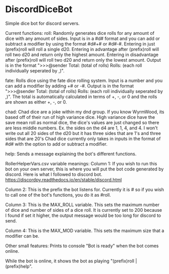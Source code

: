 # DiscordDiceBot
Simple dice bot for discord servers. 

Current functions:
  roll: Randomly generates dice rolls for any amount of dice with any amount of sides.
        Input is in a #d# format and you can add or subtract a modifier by using the format #d#+# or #d#-#.
        Entering in just (prefix)roll will roll a single d20.
        Entering in advantage after (prefix)roll will roll two d20 and return only the highest amount.
        Entering in disadvantage after (prefix)roll will roll two d20 and return only the lowest amount.
        Output is in the format ">>>@sender Total: (total of rolls) Rolls: (each roll individually seperated by ,)".
        
  fate: Rolls dice using the fate dice rolling system. 
        Input is a number and you can add a modifier by adding +# or -#. 
        Output is in the format ">>>@sender Total: (total of rolls) Rolls: (each roll individually seperated by ,)".
        The total is automatically calculated in terms of +, -, or 0 and the rolls are shown as either +, -, or 0.
        
  chad: Chad dice are a joke within my dnd group. If you know WyrmWood, its based off of their run of high variance dice.
        High variance dice have the save mean roll as normal dice, the dice's values are just changed so there are less middle numbers.
        Ex. the sides on the d4 are 1, 1, 4, and 4. I won't write out all 20 sides of the d20 but it has three sides that are 1's and three sides that are 20's
        Chad dice currently only takes in inputs in the format of #d# with the option to add or subtract a modifier.
        
  help: Sends a message explaining the bot's different functions.
  
RollerHelperVars.csv variable meanings:
  Column 1: If you wish to run this bot on your own server, this is where you will put the bot code generated by discord.
            Here is what I followed to discord bot. https://discordpy.readthedocs.io/en/stable/discord.html
            
  Column 2: This is the prefix the bot listens for. Currently it is # so if you wish to call one of the bot's functions, you do it as #roll.
  
  Column 3: This is the MAX_ROLL variable. This sets the maximum number of dice and number of sides of a dice roll. 
            It is currently set to 200 because I found if set it higher, the output message would be too long for discord to send.
            
  Column 4: This is the MAX_MOD variable. This sets the maximum size that a modifier can be.
  
Other small features:
  Prints to console "Bot is ready" when the bot comes online.
  
  While the bot is online, it shows the bot as playing "(prefix)roll | (prefix)help".
  
